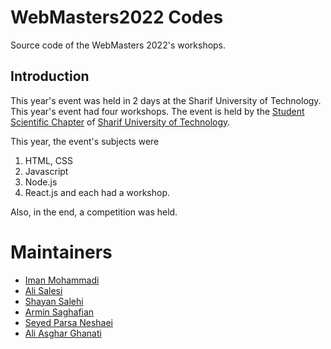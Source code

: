 # WebMasters2022 Codes

Source code of the WebMasters 2022's workshops.

## Introduction
This year's event was held in 2 days at the Sharif University of Technology.
This year's event had four workshops.
The event is held by the [Student Scientific Chapter](http://ssc.ce.sharif.edu) of [Sharif University of Technology](http://sharif.edu).

This year, the event's subjects were
1. HTML, CSS
2. Javascript
3. Node.js
4. React.js
and each had a workshop.

Also, in the end, a competition was held.

# Maintainers
- [Iman Mohammadi](https://github.com/Imanm02)
- [Ali Salesi](https://github.com/AlisaLC)
- [Shayan Salehi](https://github.com/ShayanSalehi81)
- [Armin Saghafian](https://github.com/ArminS1000)
- [Seyed Parsa Neshaei](https://github.com/spneshaei)
- [Ali Asghar Ghanati](https://github.com/AliLordLoss)

